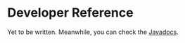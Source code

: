 # Developer Reference

Yet to be written. Meanwhile, you can check the [Javadocs](https://javadocs.lifestealer.chicoferreira.dev/).